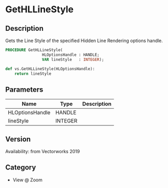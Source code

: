 # GetHLLineStyle

## Description
Gets the Line Style of the specified Hidden Line Rendering options handle.

```pascal
PROCEDURE GetHLLineStyle(
				HLOptionsHandle : HANDLE;
				VAR lineStyle   : INTEGER);
```

```python
def vs.GetHLLineStyle(HLOptionsHandle):
    return lineStyle
```

## Parameters
|Name|Type|Description|
|---|---|---|
|HLOptionsHandle|HANDLE|   |
|lineStyle|INTEGER|   |

## Version
Availability: from Vectorworks 2019

## Category
* View @ Zoom

